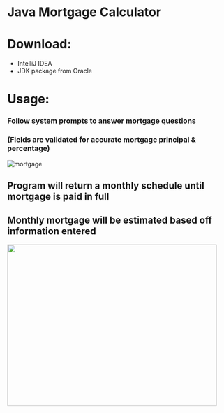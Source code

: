 # Java Mortgage Calculator

# Download:
- IntelliJ IDEA
- JDK package from Oracle

# Usage: 
### Follow system prompts to answer mortgage questions

### (Fields are validated for accurate mortgage principal & percentage)

![mortgage](https://user-images.githubusercontent.com/38336934/94503309-67ffcd00-01c3-11eb-8847-c92524899543.gif)

## Program will return a monthly schedule until mortgage is paid in full

## Monthly mortgage will be estimated based off information entered

<img src="https://user-images.githubusercontent.com/38336934/94503123-f9bb0a80-01c2-11eb-9ac0-39ee1518577a.png" width="480" height="370">
